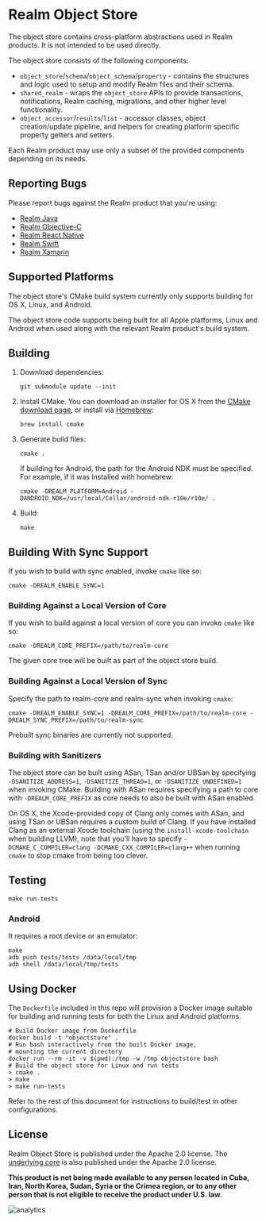 # Realm Object Store

The object store contains cross-platform abstractions used in Realm products. It is not intended to be used directly.

The object store consists of the following components:
- `object_store`/`schema`/`object_schema`/`property` - contains the structures and logic used to setup and modify Realm files and their schema.
- `shared_realm` - wraps the `object_store` APIs to provide transactions, notifications, Realm caching, migrations, and other higher level functionality.
- `object_accessor`/`results`/`list` - accessor classes, object creation/update pipeline, and helpers for creating platform specific property getters and setters.

Each Realm product may use only a subset of the provided components depending on its needs.

## Reporting Bugs

Please report bugs against the Realm product that you're using:

* [Realm Java](https://github.com/realm/realm-java)
* [Realm Objective-C](https://github.com/realm/realm-cocoa)
* [Realm React Native](https://github.com/realm/realm-js)
* [Realm Swift](https://github.com/realm/realm-cocoa)
* [Realm Xamarin](https://github.com/realm/realm-dotnet)

## Supported Platforms

The object store's CMake build system currently only supports building for OS X, Linux, and Android.

The object store code supports being built for all Apple platforms, Linux and Android when used along with the relevant Realm product's build system.

## Building

1. Download dependencies:
    ```
    git submodule update --init
    ```

2. Install CMake. You can download an installer for OS X from the [CMake download page](https://cmake.org/download/), or install via [Homebrew](http://brew.sh):
    ```
    brew install cmake
    ```

3. Generate build files:

    ```
    cmake .
    ```

    If building for Android, the path for the Android NDK must be specified. For example, if it was installed with homebrew:

    ```
    cmake -DREALM_PLATFORM=Android -DANDROID_NDK=/usr/local/Cellar/android-ndk-r10e/r10e/ .
    ```

4. Build:

    ```
    make
    ```

## Building With Sync Support

If you wish to build with sync enabled, invoke `cmake` like so:

```
cmake -DREALM_ENABLE_SYNC=1
```

### Building Against a Local Version of Core

If you wish to build against a local version of core you can invoke `cmake` like so:

```
cmake -DREALM_CORE_PREFIX=/path/to/realm-core
```

The given core tree will be built as part of the object store build.

### Building Against a Local Version of Sync

Specify the path to realm-core and realm-sync when invoking `cmake`:

```
cmake -DREALM_ENABLE_SYNC=1 -DREALM_CORE_PREFIX=/path/to/realm-core -DREALM_SYNC_PREFIX=/path/to/realm-sync
```

Prebuilt sync binaries are currently not supported.

### Building with Sanitizers

The object store can be built using ASan, TSan and/or UBSan by specifying `-DSANITIZE_ADDRESS=1`, `-DSANITIZE_THREAD=1`, or `-DSANITIZE_UNDEFINED=1` when invoking CMake.
Building with ASan requires specifying a path to core with `-DREALM_CORE_PREFIX` as core needs to also be built with ASan enabled.

On OS X, the Xcode-provided copy of Clang only comes with ASan, and using TSan or UBSan requires a custom build of Clang.
If you have installed Clang as an external Xcode toolchain (using the `install-xcode-toolchain` when building LLVM), note that you'll have to specify `-DCMAKE_C_COMPILER=clang -DCMAKE_CXX_COMPILER=clang++` when running `cmake` to stop cmake from being too clever.

## Testing

```
make run-tests
```

### Android

It requires a root device or an emulator:

```
make
adb push tests/tests /data/local/tmp
adb shell /data/local/tmp/tests
```

## Using Docker

The `Dockerfile` included in this repo will provision a Docker image suitable
for building and running tests for both the Linux and Android platforms.

```
# Build Docker image from Dockerfile
docker build -t "objectstore" .
# Run bash interactively from the built Docker image,
# mounting the current directory
docker run --rm -it -v $(pwd):/tmp -w /tmp objectstore bash
# Build the object store for Linux and run tests
> cmake .
> make
> make run-tests
```

Refer to the rest of this document for instructions to build/test in other
configurations.

## License

Realm Object Store is published under the Apache 2.0 license. The [underlying core](https://github.com/realm/realm-core) is also published under the Apache 2.0 license.

**This product is not being made available to any person located in Cuba, Iran,
North Korea, Sudan, Syria or the Crimea region, or to any other person that is
not eligible to receive the product under U.S. law.**

![analytics](https://ga-beacon.appspot.com/UA-50247013-2/realm-object-store/README?pixel)
